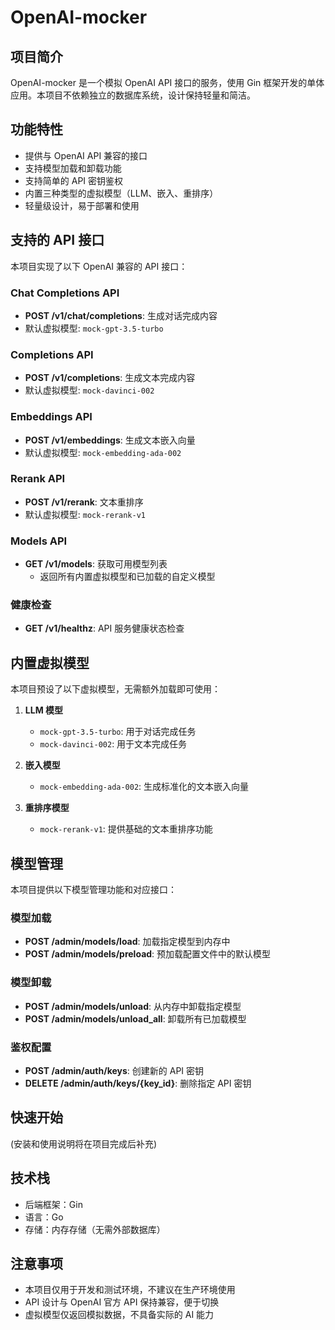 # OpenAI-mocker

## 项目简介

OpenAI-mocker 是一个模拟 OpenAI API 接口的服务，使用 Gin 框架开发的单体应用。本项目不依赖独立的数据库系统，设计保持轻量和简洁。

## 功能特性

- 提供与 OpenAI API 兼容的接口
- 支持模型加载和卸载功能
- 支持简单的 API 密钥鉴权
- 内置三种类型的虚拟模型（LLM、嵌入、重排序）
- 轻量级设计，易于部署和使用

## 支持的 API 接口

本项目实现了以下 OpenAI 兼容的 API 接口：

### Chat Completions API
- **POST /v1/chat/completions**: 生成对话完成内容
- 默认虚拟模型: `mock-gpt-3.5-turbo`

### Completions API
- **POST /v1/completions**: 生成文本完成内容
- 默认虚拟模型: `mock-davinci-002`

### Embeddings API
- **POST /v1/embeddings**: 生成文本嵌入向量
- 默认虚拟模型: `mock-embedding-ada-002`

### Rerank API
- **POST /v1/rerank**: 文本重排序
- 默认虚拟模型: `mock-rerank-v1`

### Models API
- **GET /v1/models**: 获取可用模型列表
  - 返回所有内置虚拟模型和已加载的自定义模型

### 健康检查
- **GET /v1/healthz**: API 服务健康状态检查

## 内置虚拟模型

本项目预设了以下虚拟模型，无需额外加载即可使用：

1. **LLM 模型**
   - `mock-gpt-3.5-turbo`: 用于对话完成任务
   - `mock-davinci-002`: 用于文本完成任务

2. **嵌入模型**
   - `mock-embedding-ada-002`: 生成标准化的文本嵌入向量

3. **重排序模型**
   - `mock-rerank-v1`: 提供基础的文本重排序功能

## 模型管理

本项目提供以下模型管理功能和对应接口：

### 模型加载
- **POST /admin/models/load**: 加载指定模型到内存中
- **POST /admin/models/preload**: 预加载配置文件中的默认模型

### 模型卸载
- **POST /admin/models/unload**: 从内存中卸载指定模型
- **POST /admin/models/unload_all**: 卸载所有已加载模型

### 鉴权配置
- **POST /admin/auth/keys**: 创建新的 API 密钥
- **DELETE /admin/auth/keys/{key_id}**: 删除指定 API 密钥

## 快速开始

(安装和使用说明将在项目完成后补充)

## 技术栈

- 后端框架：Gin
- 语言：Go
- 存储：内存存储（无需外部数据库）

## 注意事项

- 本项目仅用于开发和测试环境，不建议在生产环境使用
- API 设计与 OpenAI 官方 API 保持兼容，便于切换
- 虚拟模型仅返回模拟数据，不具备实际的 AI 能力
